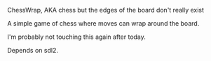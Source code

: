 ChessWrap, AKA chess but the edges of the board don't really exist

A simple game of chess where moves can wrap around the board.

I'm probably not touching this again after today.

Depends on sdl2.